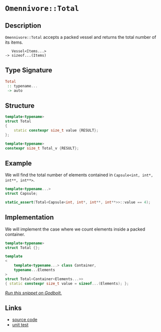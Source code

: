 <!-- Copyright 2024 Feng Mofan
SPDX-License-Identifier: Apache-2.0 -->

# `Omennivore::Total`

## Description

`Omennivore::Total` accepts a packed vessel and returns the total number of its items.

<pre><code>   Vessel&lt;Items...&gt;
-> sizeof...(Items)</code></pre>

## Type Signature

```Haskell
Total
 :: typename...
 -> auto
```

## Structure

```C++
template<typename>
struct Total
{
    static constexpr size_t value {RESULT};
};

template<typename>
constexpr size_t Total_v {RESULT};
```

## Example

We will find the total number of elements contained in `Capsule<int, int*, int**, int**>`.

```C++
template<typename...>
struct Capsule;

static_assert(Total<Capsule<int, int*, int**, int**>>::value == 4);
```

## Implementation

We will implement the case where we count elements inside a packed container.

```C++
template<typename>
struct Total {};

template
<
    template<typename...> class Container,
    typename...Elements
>
struct Total<Container<Elements...>>
{ static constexpr size_t value = sizeof...(Elements); };
```

[*Run this snippet on Godbolt.*](https://godbolt.org/#z:OYLghAFBqd5QCxAYwPYBMCmBRdBLAF1QCcAaPECAMzwBtMA7AQwFtMQByARg9KtQYEAysib0QXACx8BBAKoBnTAAUAHpwAMvAFYTStJg1DIApACYAQuYukl9ZATwDKjdAGFUtAK4sGe1wAyeAyYAHI%2BAEaYxBIAHKQADqgKhE4MHt6%2BekkpjgJBIeEsUTFc8XaYDmlCBEzEBBk%2Bfly2mPZ5DDV1BAVhkdFxtrX1jVktCsM9wX3FA2UAlLaoXsTI7BzmAMzByN5YANQmm27IE%2BhYVEfYJhoAgje3BJgsCQZPR24EAJ4JjKyYVweE2IXgc%2BwAKqharRDgB2KywgAiRysdweTxebwBaOOD32%2BP2GNeTHex2%2Bv2YbAAdDSrvtdkwFAp9h5BExpmQ8QTyX9qTTsPQ2IIFA9AXdgaCCBCoWIPqzahyPgLnowCAoaVTAZtrmj4fsJiS8Mh6QIJphVAliPq8AAvTAAfSlADcxF5MIdNojrXbUFQNRBlUK1fMUXDkZtUfc7gB6ABU8YTiaT0YecYTEMwE2ZiZTMaT%2BZzoruRKxHx5lMwGrFtwlYLcTASCi89BRRZrtUcyHtjKU9QgkOhcobTZbx2CBFI%2B3Hscn05nU8E8a12BAIBd3ndR3DXskIYjHEWtE4AFZeH4OFpSKhOG5rNZ9ctVpuzJseKQCJoD4sANYgY9mKlYTMSRYliY8NAATn/DQADZYk2fROEkXgWAkDQNFIc9L2vDheAUEAMI/C8D1IOBYBgRAQGWAgEi8CcKAgNAXjoaJQn%2BThVFiGCAFoYMkfZgGQY0pCpMxeEwfAiGIPB0D0fhBBEMR2CkGRBEUFR1GI0hdBaAB3YgG04HhDxPM9PyvTgAHk6NoqVfX2TieL4gShP2ESzH2CAPGY%2BgrS2Lh5l4IitEWCAkCYhIWLIBiIqikBgCkMw%2BDoJ5iHwiAInMiJgjqL4jN4bLmGIL5LIibRKiIt8mKDSyGFoPKtKwCIvGAetaFofDuF4LAWEMYBxEavBiAqvAnUzczzUqOj1jfcc2nM2g8AiAzio8LBzIIaTUK60gxuICJkkwRFnj6xajE/RYqAMYAFAANTwTBdMsil8tU4RRHEFT5PkJQ1HMnT9D6lA70sfQlvwyBFlQBIOk67izi3UxLGsMxsL26SsAhiBFgqKpnAgVxRmaUhAmmIoSmyZJUgEInKdyNJenJuZWnaapJlp8Y2hGgQunqRn%2BlKIZug5oW%2BbJgWJBxx81klxCOFPTDzJwhyuN4/jBOEyRRM83BCBIQ4XwCoKLsWBBMCYLAYmx0hf0kTYqQgzZYUkDRJGAmD0OPGCILl5DSFQ18qRgrg4Ig2IQ%2BPSQuGPR2YMVrScLwgj3wu0iKLCqibLo8hKFi3y2LYTg6hYJ1YW4ph6QMIw3IgqkuCpS8JL1jG5NkRTPukb71L%2BrTdCS/TDK6kz5bMhOrKzuyqH2YvS/Lyu%2BpruuG887zIt8g3NjMQKU%2BI0LwtQHzohzxiD7XgYZ7LhkjC4CCuAwmhaFS9LMq0wrctet/itK8qHFe6rVVqvVcyTUWptQ6q9Hqp11iXnwMNKoY1OqN1UFNJ4r05pHi0otZauU1rQKCltV6e0DpKGOr1IwZ1QC7z4NdO6D0novR2t9duylO6yG7ppS8fdAbnSRlYUGWCsZQxhmkOGCNPS8JRmjaIGNxqQxZtzPwBMGDuE8E0fwyj%2BazEFjkam6RVFjESFTDomiKac1Zjzdm%2Bjia4w6LzKYhQJbjEsZkaxkwTFzClisGWAU5YKywrwZWF855X2AIveuGgdaSX1v5bewUvykDNhbAY1sMF%2BwDrXV2sIY6wlhJsN2kg%2BItH8RZXCthk5xNCunJA1FbLHzzqxdiHBi7ORYAoJ0xonQ3ypFiCY4koktxaEwj6LC3rsP%2BiABCA8Ej5WHn4pW48aJ0X2PZZp/FWntP2J02uPSpReVPlFDemxYmpwzvU6Kud9m%2BTXMgBICR7RbPtDs7sxAWB8WSo/aIz8so5WKh/H5JUyoVT/gfGqdUGowMwM1VqYhwE7UgeQvBpBYEjQQRNZByBppoMEPNTBS0VpfFwRtAhO0iGHVIadYIlCQrUKYDde6j1nqMFekMpSEhWFqV%2BhwnQEzuHGBBjYAR8AhGw04NGM4wNkaWFRgE9GMlZHWxsWkFwyiRakwcVoumuiRY6OMeLDVZiFF2JFoqix3R3GCwNCMKxehLX2JmKYzxT5ZYYLmWPDg08XktLaR0rpOzInNw3kbHeIVTbm0tpQYeaSQBmFrpsTYx5wJR3QnG2EcF47YU4EnQiJsbYgEkLCUSWSuBSAgpkx2XBYRy02KPDNpSKnDzEumgJmbg3xL2ikZwkggA%3D%3D%3D)

## Links

- [source code](../../../../conceptrodon/omennivore/total.hpp)
- [unit test](../../../../tests/unit/metafunctions/omennivore/total.test.hpp)
